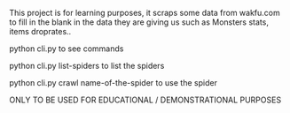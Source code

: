 This project is for learning purposes, it scraps some data from wakfu.com to fill in the blank in the data they are giving us such as Monsters stats, items droprates..

python cli.py to see commands

python cli.py list-spiders to list the spiders

python cli.py crawl name-of-the-spider to use the spider

ONLY TO BE USED FOR EDUCATIONAL / DEMONSTRATIONAL PURPOSES
